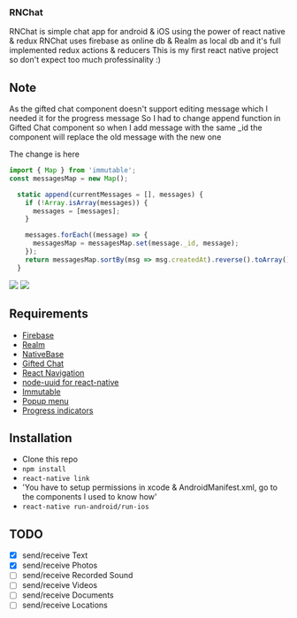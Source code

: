 ### RNChat

RNChat is simple chat app for android & iOS using the power of react native & redux 
RNChat uses firebase as online db & Realm as local db and it's full implemented redux actions & reducers
This is my first react native project so don't expect too much professinality :)


## Note
As the gifted chat component doesn't support editing message which I needed it for the progress message
So I had to change append function in Gifted Chat component so when I add message with the same _id the component will replace the old message with the new one

The change is here
```js
import { Map } from 'immutable';
const messagesMap = new Map();

  static append(currentMessages = [], messages) {
    if (!Array.isArray(messages)) {
      messages = [messages];
    }

    messages.forEach((message) => {
      messagesMap = messagesMap.set(message._id, message);
    });
    return messagesMap.sortBy(msg => msg.createdAt).reverse().toArray();
  }
```

![](https://raw.githubusercontent.com/Blacktoviche/RNChat/master/screenshot/receiveInAndroid.gif) ![](https://raw.githubusercontent.com/Blacktoviche/RNChat/master/screenshot/sendFromiOS.gif)


## Requirements

- [Firebase](https://firebase.google.com)
- [Realm](https://github.com/realm/realm-js)
- [NativeBase](https://github.com/GeekyAnts/NativeBase)
- [Gifted Chat](https://github.com/FaridSafi/react-native-gifted-chat)
- [React Navigation](https://github.com/react-community/react-navigation)
- [node-uuid for react-native](https://github.com/eugenehp/react-native-uuid)
- [Immutable](https://github.com/facebook/immutable-js)
- [Popup menu](https://github.com/instea/react-native-popup-menu)
- [Progress indicators](https://github.com/oblador/react-native-progress)

## Installation
- Clone this repo
- `npm install`
- `react-native link`
- 'You have to setup permissions in xcode & AndroidManifest.xml, go to the components I used to know how'
- `react-native run-android/run-ios`

## TODO
- [x] send/receive Text
- [x] send/receive Photos
- [ ] send/receive Recorded Sound 
- [ ] send/receive Videos
- [ ] send/receive Documents
- [ ] send/receive Locations